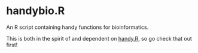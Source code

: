 # handybio.R

An R script containing handy functions for bioinformatics.

This is both in the spirit of and dependent on [handy.R](https://github.com/ajsteele/handy.R), so go check that out first!
